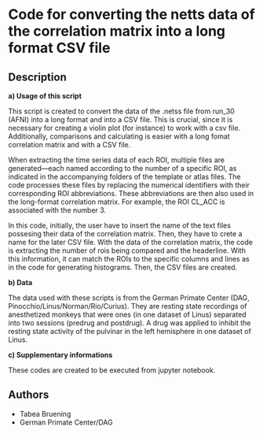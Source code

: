 # Code for converting the netts data of the correlation matrix into a long format CSV file

## Description

**a) Usage of this script**

This script is created to convert the data of the .netss file from run_30 (AFNI) into a long format and into a CSV file. This is crucial, since it is necessary for creating a violin plot (for instance) to work with a csv file. Additionally, comparisons and calculating is easier with a long fomat correlation matrix and with a CSV file. 

When extracting the time series data of each ROI, multiple files are generated—each named according to the number of a specific ROI, as indicated in the accompanying folders of the template or atlas files. The code processes these files by replacing the numerical identifiers with their corresponding ROI abbreviations. These abbreviations are then also used in the long-format correlation matrix. For example, the ROI CL_ACC is associated with the number 3.

In this code, initially, the user have to insert the name of the text files possesing their data of the correlation matrix. Then, they have to crete a name for the later CSV file. With the data of the correlation matrix, the code is extracting the number of rois being compared and the headerline. With this information, it can match the ROIs to the specific columns and lines as in the code for generating histograms. Then, the CSV files are created.

**b) Data**

The data used with these scripts is from the German Primate Center (DAG, Pinocchio/Linus/Norman/Rio/Curius). They are resting state recordings of anesthetized monkeys that were ones (in one dataset of Linus) separated into two sessions (predrug and postdrug). A drug was applied to inhibit the resting state activity of the pulvinar in the left hemisphere in one dataset of Linus.

**c) Supplementary informations**

These codes are created to be executed from jupyter notebook.

## Authors

* Tabea Bruening
* German Primate Center/DAG

